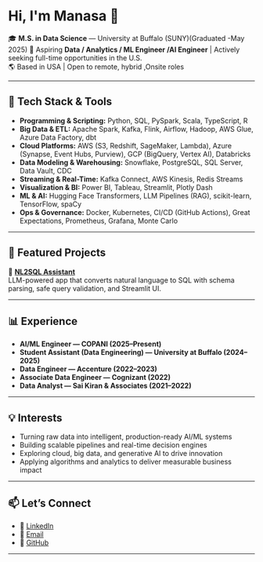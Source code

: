 
# Hi, I'm Manasa 👋

🎓 **M.S. in Data Science** — University at Buffalo (SUNY)(Graduated -May 2025)
💼 Aspiring **Data / Analytics / ML Engineer /AI Engineer** | Actively seeking full-time opportunities in the U.S.  
🌎 Based in USA | Open to remote, hybrid ,Onsite roles  

---

## 🔧 Tech Stack & Tools

- **Programming & Scripting:** Python, SQL, PySpark, Scala, TypeScript, R  
- **Big Data & ETL:** Apache Spark, Kafka, Flink, Airflow, Hadoop, AWS Glue, Azure Data Factory, dbt  
- **Cloud Platforms:** AWS (S3, Redshift, SageMaker, Lambda), Azure (Synapse, Event Hubs, Purview), GCP (BigQuery, Vertex AI), Databricks
- **Data Modeling & Warehousing:** Snowflake, PostgreSQL, SQL Server, Data Vault, CDC  
- **Streaming & Real-Time:** Kafka Connect, AWS Kinesis, Redis Streams  
- **Visualization & BI:** Power BI, Tableau, Streamlit, Plotly Dash  
- **ML & AI:** Hugging Face Transformers, LLM Pipelines (RAG), scikit-learn, TensorFlow, spaCy  
- **Ops & Governance:** Docker, Kubernetes, CI/CD (GitHub Actions), Great Expectations, Prometheus, Grafana, Monte Carlo  

---

## 🚀 Featured Projects

🔹 **[NL2SQL Assistant](https://github.com/manasareddy061/nl2sql-assistant)**  
LLM-powered app that converts natural language to SQL with schema parsing, safe query validation, and Streamlit UI.

---

## 📊 Experience

- **AI/ML Engineer — COPANI (2025–Present)**  
- **Student Assistant (Data Engineering) — University at Buffalo (2024–2025)**  
- **Data Engineer — Accenture (2022–2023)**  
- **Associate Data Engineer — Cognizant (2022)**  
- **Data Analyst — Sai Kiran & Associates (2021–2022)**  

---

## 💡 Interests  

- Turning raw data into intelligent, production-ready AI/ML systems  
- Building scalable pipelines and real-time decision engines  
- Exploring cloud, big data, and generative AI to drive innovation  
- Applying algorithms and analytics to deliver measurable business impact  

---

## 📫 Let’s Connect

- 💼 [LinkedIn](https://www.linkedin.com/in/manasa-lakshmi-gunampalli/)  
- 📧 [Email](manasagunampalli@gmail.com)  
- 🐙 [GitHub](https://github.com/manasareddy061)  

---

<!--
**manasareddy061/manasareddy061** is a ✨ _special_ ✨ repository because its `README.md` (this file) appears on your GitHub profile.

Here are some ideas to get you started:

- 🔭 I’m currently working on ...
- 🌱 I’m currently learning ...
- 👯 I’m looking to collaborate on ...
- 🤔 I’m looking for help with ...
- 💬 Ask me about ...
- 📫 How to reach me: ...
- 😄 Pronouns: ...
- ⚡ Fun fact: ...
-->
